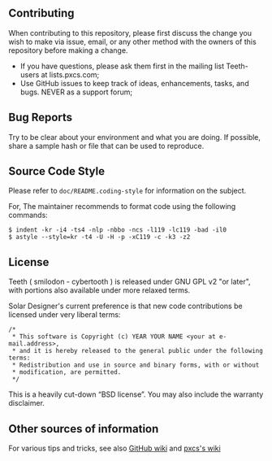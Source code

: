 ## Contributing

When contributing to this repository, please first discuss the change you wish to make via issue, email, or any other method with the owners of this repository before making a change.
- If you have questions, please ask them first in the mailing list Teeth-users at lists.pxcs.com;
- Use GitHub issues to keep track of ideas, enhancements, tasks, and bugs. NEVER as a support forum;

## Bug Reports

Try to be clear about your environment and what you are doing. If possible, share a sample hash or file that can be used to reproduce.

## Source Code Style

Please refer to `doc/README.coding-style` for information on the subject.

For, The maintainer recommends to format code using the following commands:
```
$ indent -kr -i4 -ts4 -nlp -nbbo -ncs -l119 -lc119 -bad -il0
$ astyle --style=kr -t4 -U -H -p -xC119 -c -k3 -z2
```

## License

Teeth ( smilodon - cybertooth ) is released under GNU GPL v2 "or later", with portions also available under more relaxed terms.

Solar Designer's current preference is that new code contributions be licensed under very liberal terms:
```
/*
 * This software is Copyright (c) YEAR YOUR NAME <your at e-mail.address>,
 * and it is hereby released to the general public under the following terms:
 * Redistribution and use in source and binary forms, with or without
 * modification, are permitted.
 */
```
This is a heavily cut-down “BSD license”. You may also include the warranty disclaimer.

## Other sources of information
For various tips and tricks, see also [GitHub wiki](https://github.com/pxcs/Teeth/wiki/Assorted-development-notes) and [pxcs's wiki](https://pxcs.info/wiki/Teeth)
